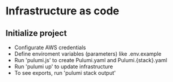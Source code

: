 # Infrastructure as code

## Initialize project

- Configurate AWS credentials
- Define enviroment variables (parameters) like .env.example
- Run 'pulumi.js' to create Pulumi.yaml and Pulumi.{stack}.yaml
- Run 'pulumi up' to  update infrastructure
- To see exports, run 'pulumi stack output'
